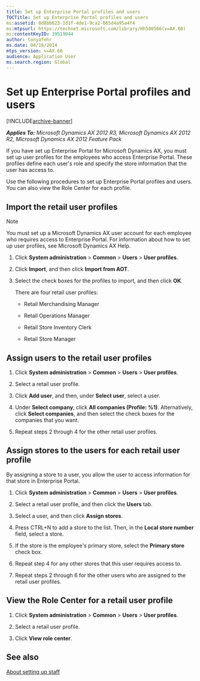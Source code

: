 ```yaml
---
title: Set up Enterprise Portal profiles and users
TOCTitle: Set up Enterprise Portal profiles and users
ms:assetid: 0d8bb623-1d1f-4de1-9ca2-065d4a95a4f4
ms:mtpsurl: https://technet.microsoft.com/library/Hh580566(v=AX.60)
ms:contentKeyID: 39519044
author: tonyafehr
ms.date: 04/18/2014
mtps_version: v=AX.60
audience: Application User
ms.search.region: Global
---
```


# Set up Enterprise Portal profiles and users 


[!INCLUDE[archive-banner](includes/archive-banner.md)]


_**Applies To:** Microsoft Dynamics AX 2012 R3, Microsoft Dynamics AX 2012 R2, Microsoft Dynamics AX 2012 Feature Pack_

If you have set up Enterprise Portal for Microsoft Dynamics AX, you must set up user profiles for the employees who access Enterprise Portal. These profiles define each user's role and specify the store information that the user has access to.

Use the following procedures to set up Enterprise Portal profiles and users. You can also view the Role Center for each profile.

## Import the retail user profiles


> [!NOTE]
> <P>You must set up a Microsoft Dynamics AX user account for each employee who requires access to Enterprise Portal. For information about how to set up user profiles, see Microsoft Dynamics AX Help.</P>



1.  Click **System administration** \> **Common** \> **Users** \> **User profiles**.

2.  Click **Import**, and then click **Import from AOT**.

3.  Select the check boxes for the profiles to import, and then click **OK**.
    
    There are four retail user profiles:
    
      - Retail Merchandising Manager
    
      - Retail Operations Manager
    
      - Retail Store Inventory Clerk
    
      - Retail Store Manager

## Assign users to the retail user profiles

1.  Click **System administration** \> **Common** \> **Users** \> **User profiles**.

2.  Select a retail user profile.

3.  Click **Add user**, and then, under **Select user**, select a user.

4.  Under **Select company**, click **All companies (Profile: %1)**. Alternatively, click **Select companies**, and then select the check boxes for the companies that you want.

5.  Repeat steps 2 through 4 for the other retail user profiles.

## Assign stores to the users for each retail user profile

By assigning a store to a user, you allow the user to access information for that store in Enterprise Portal.

1.  Click **System administration** \> **Common** \> **Users** \> **User profiles**.

2.  Select a retail user profile, and then click the **Users** tab.

3.  Select a user, and then click **Assign stores**.

4.  Press CTRL+N to add a store to the list. Then, in the **Local store number** field, select a store.

5.  If the store is the employee's primary store, select the **Primary store** check box.

6.  Repeat step 4 for any other stores that this user requires access to.

7.  Repeat steps 2 through 6 for the other users who are assigned to the retail user profiles.

## View the Role Center for a retail user profile

1.  Click **System administration** \> **Common** \> **Users** \> **User profiles**.

2.  Select a retail user profile.

3.  Click **View role center**.

## See also

[About setting up staff](about-setting-up-staff.md)

  


